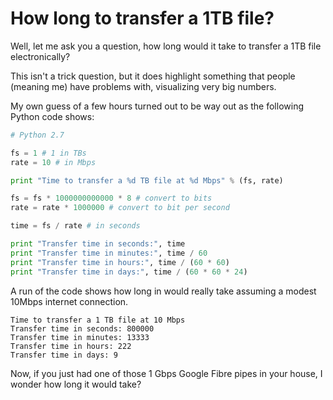 # How long to transfer a 1TB file?

Well, let me ask you a question, how long would it take to transfer a
1TB file electronically?

This isn't a trick question, but it does highlight something that
people (meaning me) have problems with, visualizing very big numbers.

My own guess of a few hours turned out to be way out as the following 
Python code shows:


``` Python
# Python 2.7

fs = 1 # 1 in TBs
rate = 10 # in Mbps

print "Time to transfer a %d TB file at %d Mbps" % (fs, rate) 

fs = fs * 1000000000000 * 8 # convert to bits
rate = rate * 1000000 # convert to bit per second

time = fs / rate # in seconds

print "Transfer time in seconds:", time
print "Transfer time in minutes:", time / 60 
print "Transfer time in hours:", time / (60 * 60)
print "Transfer time in days:", time / (60 * 60 * 24)
```

A run of the code shows how long in would really take assuming a
modest 10Mbps internet connection.

``` shell
Time to transfer a 1 TB file at 10 Mbps
Transfer time in seconds: 800000
Transfer time in minutes: 13333
Transfer time in hours: 222
Transfer time in days: 9
```

Now, if you just had one of those 1 Gbps Google Fibre pipes in your
house, I wonder how long it would take?

